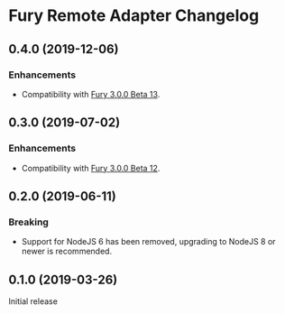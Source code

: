 # Fury Remote Adapter Changelog

## 0.4.0 (2019-12-06)

### Enhancements

- Compatibility with [Fury 3.0.0 Beta 13](https://github.com/apiaryio/api-elements.js/releases/tag/fury@3.0.0-beta.13).

## 0.3.0 (2019-07-02)

### Enhancements

- Compatibility with [Fury 3.0.0 Beta 12](https://github.com/apiaryio/api-elements.js/releases/tag/fury@3.0.0-beta.12).

## 0.2.0 (2019-06-11)

### Breaking

- Support for NodeJS 6 has been removed, upgrading to NodeJS 8 or newer is
  recommended.

## 0.1.0 (2019-03-26)

Initial release
